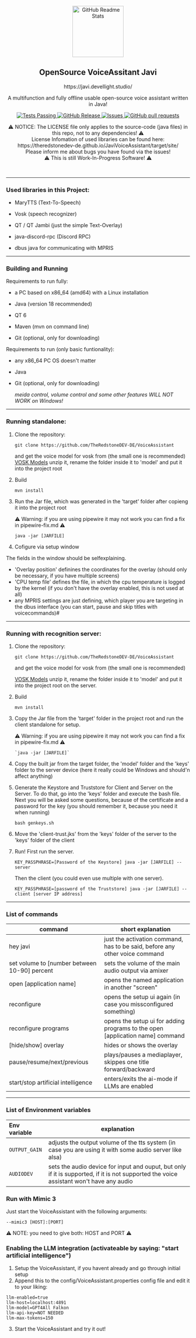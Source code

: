 <html>

<p align="center">
 <img width="140px" src="https://theredstonedev-de.github.io/JaviVoiceAssistant/javi-low-resolution-logo-color-on-transparent-background.png" align="center" alt="GitHub Readme Stats" />
 <h2 align="center">OpenSource VoiceAssitant Javi</h2>
 <p align="center">https://javi.devellight.studio/</p>
 <p align="center">A multifunction and fully offline usable open-source voice assistant written in Java!</p>
</p>
  <p align="center">
    <a href="https://github.com/theredstonedev-de/javivoiceassistant/actions">
      <img alt="Tests Passing" src="https://github.com/anuraghazra/github-readme-stats/workflows/Test/badge.svg" />
    </a>
    <a href="https://github.com/TheRedstoneDEV-DE/JaviVoiceAssistant/releases">
      <img alt="GitHub Release" src="https://img.shields.io/github/release/theredstonedev-de/javivoiceassistant" />
    </a>
    <a href="https://github.com/TheRedstoneDEV-DE/JaviVoiceAssistant/issues">
      <img alt="Issues" src="https://img.shields.io/github/issues/theredstonedev-de/javivoiceassistant?color=0088ff" />
    </a>
    <a href="https://github.com/TheRedstoneDEV-DE/JaviVoiceAssistant/pulls">
      <img alt="GitHub pull requests" src="https://img.shields.io/github/issues-pr/theredstonedev-de/javivoiceassistant?color=0088ff" />
    </a>
    <br />
  </p>
  

<p align="center">
 ⚠️ NOTICE: The LICENSE file only applies to the source-code (java files) in this repo, not to any dependencies! ⚠️<br>
 License Infomation of used libraries can be found here: https://theredstonedev-de.github.io/JaviVoiceAssistant/target/site/
 <br>
 Please inform me about bugs you have found via the issues!<br>
⚠️ This is still Work-In-Progress Software! ⚠️
</p>
  <br />
<hr>

<h3 id="used-libraries-in-this-project-">Used libraries in this Project:</h3>
<ul>
<li><p>MaryTTS (Text-To-Speech)</p>
</li>
<li><p>Vosk (speech recognizer)</p>
</li>
<li><p>QT / QT Jambi (just the simple Text-Overlay)</p>
</li>
<li><p>java-discord-rpc (Discord RPC)</p>
</li>
<li><p>dbus java for communicating with MPRIS</p>
</li>
</ul>
<hr>
<h3 id="building-and-running">Building and Running</h3>

<p>Requirements to run fully:</p>
<ul>
<li><p>a PC based on x86_64 (amd64) with a Linux installation</p>
</li>
<li><p>Java (version 18 recommended)</p>
</li>
<li><p>QT 6</p>
</li>
<li><p>Maven (mvn on command line)</p>
</li>
<li><p>Git (optional, only for downloading)</p>
</li>
</ul>
<p>Requirements to run (only basic funtionality):</p>
<ul>
<li><p>any x86_64 PC OS doesn&#39;t matter</p>
</li>
<li><p>Java</p>
</li>
<li><p>Git (optional, only for downloading)</p>
<p><em>meida control, volume control and some other features WILL NOT WORK on Windows!</em></p>
</li>
</ul>
 </div>
 
 <hr>
 
<h3 id="running-standalone-">Running standalone:</h3>

<ol>
<li><p>Clone the repository:</p>
<p><code>git clone https://github.com/TheRedstoneDEV-DE/VoiceAssistant</code> </p>
<p>and get the voice model for vosk from (the small one is recommended)
<a href="https://alphacephei.com/vosk/models">VOSK Models</a>
unzip it, rename the folder inside it to &#39;model&#39; and put it into the project root</p>
</li>
<li><p>Build</p>
<p><code>mvn install</code></p>
</li>
<li><p>Run the Jar file, which was generated in the &#39;target&#39; folder after copieng it into the project root</p>
 ⚠️ Warning: if you are using pipewire it may not work you can find a fix in pipewire-fix.md ⚠️
<p><code>java -jar [JARFILE]</code></p>
</li>
<li><p>Cofigure via setup window</p>
</li>
</ol>
<p>The fields in the window should be selfexplaining.</p>
<ul>
<li>&#39;Overlay position&#39; definines the coordinates for the overlay (should only be necessary, if you have multiple screens)</li>
<li>&#39;CPU temp file&#39; defines the file, in which the cpu temperature is logged by the kernel (if you don&#39;t have the overlay enabled, this is not used at all)</li>
<li>any MPRIS settings are just defining, which player you are targeting in the dbus interface (you can start, pause and skip titles with voicecommands)#</li>
</ul>
<hr>
<h3 id="running-with-recognition-server-">Running with recognition server:</h3>
<ol>
<li><p>Clone the repository:</p>
<p>  <code>git clone https://github.com/TheRedstoneDEV-DE/VoiceAssistant</code></p>
<p>   and get the voice model for vosk from (the small one is recommended)</p>
<p>   <a href="https://alphacephei.com/vosk/models">VOSK Models</a>
   unzip it, rename the folder inside it to &#39;model&#39; and put it into the project root on          the server.</p>
</li>
<li><p>Build</p>
<p>   <code>mvn install</code></p>
</li>
<li><p>Copy the Jar file from the &#39;target&#39; folder in the project root and run the client standalone for setup.</p>
 ⚠️ Warning: if you are using pipewire it may not work you can find a fix in pipewire-fix.md ⚠️
<pre><code>`java -jar [JARFILE]`
</code></pre></li>
<li><p>Copy the built jar from the target folder, the &#39;model&#39; folder and the &#39;keys&#39; folder to the server device (here it really could be Windows and should&#39;n affect anything)</p>
</li>
<li><p>Generate the Keystore and Truststore for Client and Server on the Server.
To do that, go into the &#39;keys&#39; folder and execute the bash file. Next you will be asked some questions, because of the certificate and a password for the key (you should remember it, because you need it when running)</p>
<p><code>bash genkeys.sh</code></p>
</li>
<li><p>Move the &#39;client-trust.jks&#39; from the &#39;keys&#39; folder of the server to the &#39;keys&#39; folder of the client</p>
</li>
<li><p>Run!
First run the server.</p>
<p><code>KEY_PASSPHRASE=[Password of the Keystore] java -jar [JARFILE] --server</code></p>
<p>Then the client (you could even use multiple with one server).</p>
<p><code>KEY_PASSPHRASE=[password of the Truststore] java -jar [JARFILE] --client [server IP address]</code> </p>
</li>
</ol>
<hr>
<h3 id="list-of-commands">List of commands</h3>
<table>
<thead>
<tr>
<th>command</th>
<th>short explanation</th>
</tr>
</thead>
<tbody>
<tr>
<td>hey javi</td>
<td>just the activation command, has to be said, before any other voice command</td>
</tr>
<tr>
<td>set volume to [number between 10-90] percent</td>
<td>sets the volume of the main audio output via amixer</td>
</tr>
<tr>
<td>open [application name]</td>
<td>opens the named application in another &quot;screen&quot;</td>
</tr>
<tr>
<td>reconfigure</td>
<td>opens the setup ui again (in case you missconfigured something)</td>
</tr>
<tr>
<td>reconfigure programs</td>
<td>opens the setup ui for adding programs to the open [application name] command</td>
</tr>
<tr>
<td>[hide/show] overlay</td>
<td>hides or shows the overlay</td>
</tr>
<tr>
<td>pause/resume/next/previous</td>
<td>plays/pauses a mediaplayer, skippes one title forward/backward</td>
</tr>
<tr>
<td>start/stop artificial intelligence</td>
<td>enters/exits the ai-mode if LLMs are enabled</td>
</tr>
</tbody>
</table>
<hr>
<h3 id="list-of-environment-variables">List of Environment variables</h3>
<table>
<thead>
<tr>
<th style="text-align:left">Env variable</th>
<th>explanation</th>
</tr>
</thead>
<tbody>
<tr>
<td style="text-align:left"><code>OUTPUT_GAIN</code></td>
<td>adjusts the output volume of the tts system (in case you are using it with some audio server like alsa)</td>
</tr>
<tr>
<td style="text-align:left"><code>AUDIODEV</code></td>
<td>sets the audio device for input and ouput, but only if it is supported, if it is not supported the voice assistant won&#39;t have any audio</td>
</tr>
</tbody>
</table>
</html>

### Run with Mimic 3
Just start the VoiceAssistant with the following arguments:
```
--mimic3 [HOST]:[PORT]
```
⚠️ NOTE: you need to give both: HOST and  PORT ⚠️

### Enabling the LLM integration (activateable by saying: "start artificial intelligence")
1. Setup the VoiceAssistant, if you havent already and go through initial setup
2. Append this to the config/VoiceAssistant.properties config file and edit it to your liking:
```properties
llm-enabled=true
llm-host=localhost:4891
llm-model=GPT4All Falkon
llm-api-key=NOT NEEDED
llm-max-tokens=150
```
3. Start the VoiceAssistant and try it out!
